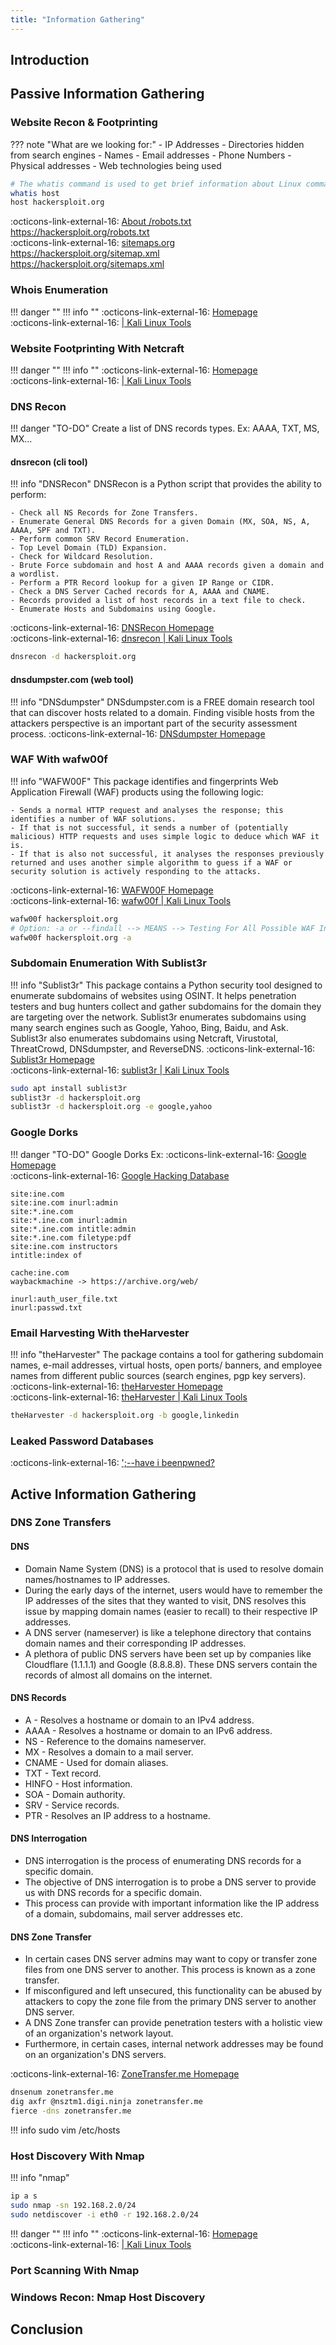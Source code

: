 ```yaml
---
title: "Information Gathering"
---
```


## Introduction

## Passive Information Gathering

### Website Recon & Footprinting
??? note "What are we looking for:"
    - IP Addresses
    - Directories hidden from search engines
    - Names
    - Email addresses
    - Phone Numbers
    - Physical addresses
    - Web technologies being used
``` bash
# The whatis command is used to get brief information about Linux commands or functions.
whatis host
host hackersploit.org
```
:octicons-link-external-16: [About /robots.txt](https://www.robotstxt.org/robotstxt.html)  
https://hackersploit.org/robots.txt  
:octicons-link-external-16: [sitemaps.org](https://www.sitemaps.org/)  
https://hackersploit.org/sitemap.xml  
https://hackersploit.org/sitemaps.xml  

### Whois Enumeration
!!! danger ""
!!! info ""
:octicons-link-external-16: [ Homepage]()  
:octicons-link-external-16: [ | Kali Linux Tools]()
<!--------->
### Website Footprinting With Netcraft
!!! danger ""
!!! info ""
:octicons-link-external-16: [ Homepage]()  
:octicons-link-external-16: [ | Kali Linux Tools]()
<!--------->
### DNS Recon ###
!!! danger "TO-DO"
    Create a list of DNS records types.
    Ex: AAAA, TXT, MS, MX...
#### dnsrecon (cli tool)
!!! info "DNSRecon"
    DNSRecon is a Python script that provides the ability to perform:

    - Check all NS Records for Zone Transfers.
    - Enumerate General DNS Records for a given Domain (MX, SOA, NS, A, AAAA, SPF and TXT).
    - Perform common SRV Record Enumeration.
    - Top Level Domain (TLD) Expansion.
    - Check for Wildcard Resolution.
    - Brute Force subdomain and host A and AAAA records given a domain and a wordlist.
    - Perform a PTR Record lookup for a given IP Range or CIDR.
    - Check a DNS Server Cached records for A, AAAA and CNAME.
    - Records provided a list of host records in a text file to check.
    - Enumerate Hosts and Subdomains using Google.
:octicons-link-external-16: [DNSRecon Homepage](https://github.com/darkoperator/dnsrecon)  
:octicons-link-external-16: [dnsrecon | Kali Linux Tools](https://www.kali.org/tools/dnsrecon/)
``` bash
dnsrecon -d hackersploit.org
```
#### dnsdumpster.com (web tool)
!!! info "DNSdumpster"
    DNSdumpster.com is a FREE domain research tool that can discover hosts related to a domain. Finding visible hosts from the attackers perspective is an important part of the security assessment process.
:octicons-link-external-16: [DNSdumpster Homepage](https://dnsdumpster.com/)

### WAF With wafw00f ###
!!! info "WAFW00F"
    This package identifies and fingerprints Web Application Firewall (WAF) products using the following logic:

    - Sends a normal HTTP request and analyses the response; this identifies a number of WAF solutions.
    - If that is not successful, it sends a number of (potentially malicious) HTTP requests and uses simple logic to deduce which WAF it is.
    - If that is also not successful, it analyses the responses previously returned and uses another simple algorithm to guess if a WAF or security solution is actively responding to the attacks.
:octicons-link-external-16: [WAFW00F Homepage](https://github.com/EnableSecurity/wafw00f)  
:octicons-link-external-16: [wafw00f | Kali Linux Tools](https://www.kali.org/tools/wafw00f/)
``` bash
wafw00f hackersploit.org
# Option: -a or --findall --> MEANS --> Testing For All Possible WAF Instances
wafw00f hackersploit.org -a
```

### Subdomain Enumeration With Sublist3r ###
!!! info "Sublist3r"
    This package contains a Python security tool designed to enumerate subdomains of websites using OSINT. It helps penetration testers and bug hunters collect and gather subdomains for the domain they are targeting over the network. Sublist3r enumerates subdomains using many search engines such as Google, Yahoo, Bing, Baidu, and Ask. Sublist3r also enumerates subdomains using Netcraft, Virustotal, ThreatCrowd, DNSdumpster, and ReverseDNS.
:octicons-link-external-16: [Sublist3r Homepage](https://github.com/aboul3la/Sublist3r)  
:octicons-link-external-16: [sublist3r | Kali Linux Tools](https://www.kali.org/tools/sublist3r/)
``` bash
sudo apt install sublist3r
sublist3r -d hackersploit.org
sublist3r -d hackersploit.org -e google,yahoo
```

### Google Dorks ###
!!! danger "TO-DO"
    Google Dorks Ex:
:octicons-link-external-16: [Google Homepage](https://www.google.com/)  
:octicons-link-external-16: [Google Hacking Database](https://www.exploit-db.com/google-hacking-database)
```
site:ine.com
site:ine.com inurl:admin
site:*.ine.com
site:*.ine.com inurl:admin
site:*.ine.com intitle:admin
site:*.ine.com filetype:pdf
site:ine.com instructors
intitle:index of

cache:ine.com
waybackmachine -> https://archive.org/web/

inurl:auth_user_file.txt
inurl:passwd.txt
```

### Email Harvesting With theHarvester ###
!!! info "theHarvester"
    The package contains a tool for gathering subdomain names, e-mail addresses, virtual hosts, open ports/ banners, and employee names from different public sources (search engines, pgp key servers).
:octicons-link-external-16: [theHarvester Homepage](https://github.com/laramies/theHarvester)  
:octicons-link-external-16: [theHarvester | Kali Linux Tools](https://www.kali.org/tools/theharvester/)
``` bash
theHarvester -d hackersploit.org -b google,linkedin
```

### Leaked Password Databases
:octicons-link-external-16: [';--have i beenpwned?](https://haveibeenpwned.com)


## Active Information Gathering

### DNS Zone Transfers
#### DNS
- Domain Name System (DNS) is a protocol that is used to resolve domain names/hostnames to IP addresses.
- During the early days of the internet, users would have to remember the IP addresses of the sites that they wanted to visit, DNS resolves this issue by mapping domain names (easier to recall) to their respective IP addresses.
- A DNS server (nameserver) is like a telephone directory that contains domain names and their corresponding IP addresses.
- A plethora of public DNS servers have been set up by companies like Cloudflare (1.1.1.1) and Google (8.8.8.8). These DNS servers contain the records of almost all domains on the internet.
#### DNS Records
- A - Resolves a hostname or domain to an IPv4 address.
- AAAA - Resolves a hostname or domain to an IPv6 address.
- NS - Reference to the domains nameserver.
- MX - Resolves a domain to a mail server.
- CNAME - Used for domain aliases.
- TXT - Text record.
- HINFO - Host information.
- SOA - Domain authority.
- SRV - Service records.
- PTR - Resolves an IP address to a hostname.
#### DNS Interrogation
- DNS interrogation is the process of enumerating DNS records for a specific domain.
- The objective of DNS interrogation is to probe a DNS server to provide us with DNS records for a specific domain.
- This process can provide with important information like the IP address of a domain, subdomains, mail server addresses etc.
#### DNS Zone Transfer
- In certain cases DNS server admins may want to copy or transfer zone files from one DNS server to another. This process is known as a zone transfer.
- If misconfigured and left unsecured, this functionality can be abused by attackers to copy the zone file from the primary DNS server to another DNS server.
- A DNS Zone transfer can provide penetration testers with a holistic view of an organization's network layout.
- Furthermore, in certain cases, internal network addresses may be found on an organization's DNS servers.

:octicons-link-external-16: [ZoneTransfer.me Homepage](https://zonetransfer.me)
``` bash
dnsenum zonetransfer.me
dig axfr @nsztm1.digi.ninja zonetransfer.me
fierce -dns zonetransfer.me
```
!!! info
    sudo vim /etc/hosts

### Host Discovery With Nmap
!!! info "nmap"

``` bash
ip a s
sudo nmap -sn 192.168.2.0/24
sudo netdiscover -i eth0 -r 192.168.2.0/24
```

!!! danger ""
!!! info ""
:octicons-link-external-16: [ Homepage]()  
:octicons-link-external-16: [ | Kali Linux Tools]()
<!--------->
<!--------->
<!--------->
### Port Scanning With Nmap
### Windows Recon: Nmap Host Discovery

## Conclusion
